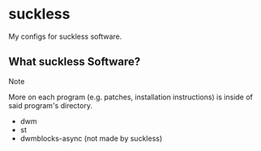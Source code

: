 # suckless
My configs for suckless software.

## What suckless Software?
>[!NOTE]
>More on each program (e.g. patches, installation instructions) is inside of said program's directory.

- dwm
- st
- dwmblocks-async (not made by suckless)

